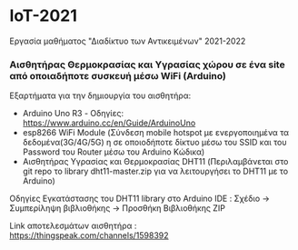 # IoT-2021

Εργασία μαθήματος "Διαδίκτυο των Αντικειμένων" 2021-2022

### Αισθητήρας Θερμοκρασίας και Υγρασίας χώρου σε ένα site από οποιαδήποτε συσκευή μέσω WiFi (Arduino)

Εξαρτήματα για την δημιουργία του αισθητήρα:
- Arduino Uno R3 - Οδηγίες: https://www.arduino.cc/en/Guide/ArduinoUno
- esp8266 WiFi Module (Σύνδεση mobile hotspot με ενεργοποιημένα τα δεδομένα(3G/4G/5G) η σε οποιοδήποτε δίκτυο μέσω του SSID και του Password του Router μέσω του Arduino Κώδικα)
- Αισθητήρας Υγρασίας και Θερμοκρασίας DHT11 (Περιλαμβάνεται στο git repo το library dht11-master.zip για να λειτουργήσει το DHT11 με το Arduino)

Οδηγίες Εγκατάστασης του DHT11 library στο Arduino IDE : Σχέδιο -> Συμπερίληψη βιβλιοθήκης -> Προσθήκη Βιβλιοθήκης ZIP

Link αποτελεσμάτων αισθητήρα : https://thingspeak.com/channels/1598392
